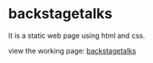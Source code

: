 # backstagetalks
It is a static web page using html and css.

view the working page: [backstagetalks](https://vibhav-jaiswal.github.io/backstagetalks/)
